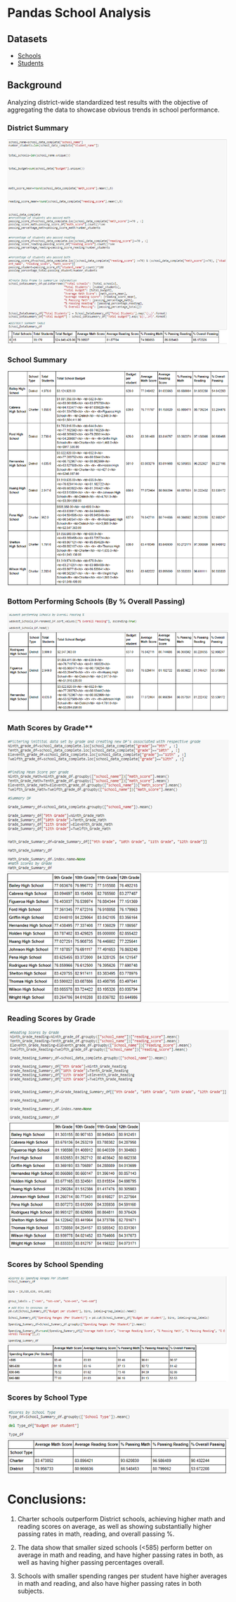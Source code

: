 # Pandas School Analysis 

## Datasets 

* [Schools](/Resources/schools_complete.csv)
* [Students](/Resources/students_complete.csv)


## Background
Analyzing district-wide standardized test results with the objective of aggregating the data to showcase obvious trends in school performance.


### District Summary
<img src="/Images/District Summary.PNG" alt="My cool logo"/>

### School Summary

<img src="/Images/School_Summary.PNG" alt="My cool logo"/>


### Bottom Performing Schools (By % Overall Passing)

<img src="/Images/Lowest Performing.PNG" alt="My cool logo"/>


### Math Scores by Grade\*\*

<img src="/Images/Math Scores by Grade.PNG" alt="My cool logo"/>

### Reading Scores by Grade

<img src="/Images/Reading Scores by Grade.PNG" alt="My cool logo"/>


### Scores by School Spending

<img src="/Images/Scores_Spending_Ranges.PNG" alt="My cool logo"/>


### Scores by School Type

<img src="/Images/Scores by School Type.PNG" alt="My cool logo"/>

# Conclusions: 

1) Charter schools outperform District schools, achieving higher math and reading scores on average, as well as showing substantially higher passing rates in math, reading, and overall passing %.

2) The data show that smaller sized schools (<585) perform better on average in math and reading, and have higher passing rates in both, as well as having higher passing percentages overall.

3) Schools with smaller spending ranges per student have higher averages in math and reading, and also have higher passing rates in both subjects.


